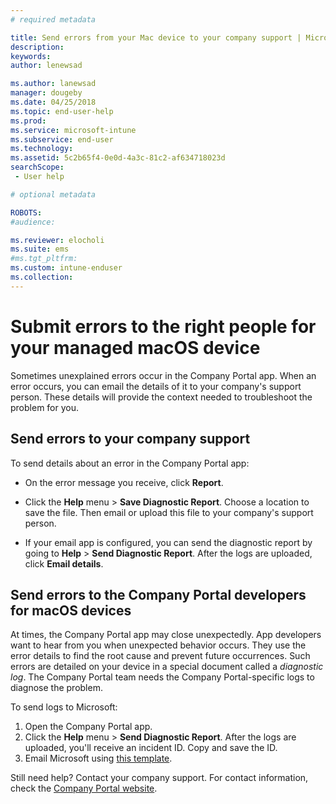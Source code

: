 ```yaml
---
# required metadata

title: Send errors from your Mac device to your company support | Microsoft Docs
description:
keywords:
author: lenewsad

ms.author: lanewsad
manager: dougeby
ms.date: 04/25/2018
ms.topic: end-user-help
ms.prod:
ms.service: microsoft-intune
ms.subservice: end-user
ms.technology:
ms.assetid: 5c2b65f4-0e0d-4a3c-81c2-af634718023d
searchScope:
 - User help

# optional metadata

ROBOTS:  
#audience:

ms.reviewer: elocholi
ms.suite: ems
#ms.tgt_pltfrm:
ms.custom: intune-enduser
ms.collection: 
---
```


# Submit errors to the right people for your managed macOS device

Sometimes unexplained errors occur in the Company Portal app. When an error occurs, you can email the details of it to your company's support person. These details will provide the context needed to troubleshoot the problem for you.

## Send errors to your company support

To send details about an error in the Company Portal app:

- On the error message you receive, click **Report**.

- Click the **Help** menu > **Save Diagnostic Report**. Choose a location to save the file. Then email or upload this file to your company's support person.

- If your email app is configured, you can send the diagnostic report by going to **Help** > **Send Diagnostic Report**. After the logs are uploaded, click **Email details**.

## Send errors to the Company Portal developers for macOS devices

At times, the Company Portal app may close unexpectedly. App developers want to hear from you when unexpected behavior occurs. They use the error details to find the root cause and prevent future occurrences. Such errors are detailed on your device in a special document called a _diagnostic log_. The Company Portal team needs the Company Portal-specific logs to diagnose the problem.

To send logs to Microsoft:

1. Open the Company Portal app.
2. Click the **Help** menu > **Send Diagnostic Report**.  After the logs are uploaded, you'll receive an incident ID. Copy and save the ID.
3. Email Microsoft using <a href="mailto:IntuneCPiOSfeedback@microsoft.com?subject=My Company Portal App Closed Unexpectedly&body=Paste your incident ID and describe the incident here.">this template</a>.

Still need help? Contact your company support. For contact information, check the [Company Portal website](https://go.microsoft.com/fwlink/?linkid=2010980).

